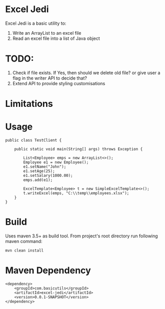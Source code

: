 # Excel Jedi
Excel Jedi is a basic utility to:
1. Write an ArrayList to an excel file
1. Read an excel file into a list of Java object

# TODO:
1. Check if file exists. If Yes, then should we delete old file? or give user a flag in the writer API to decide that?
1. Extend API to provide styling customisations

# Limitations

# Usage

```
public class TestClient {
	
	public static void main(String[] args) throws Exception {
		
		List<Employee> emps = new ArrayList<>();
		Employee e1 = new Employee();
		e1.setName("John");
		e1.setAge(25);
		e1.setSalary(1000.00);
		emps.add(e1);
		
		ExcelTemplate<Employee> t = new SimpleExcelTemplate<>();
		t.writeExcel(emps, "C:\\temp\\employees.xlsx");
	}
}
```


# Build
Uses maven 3.5+ as build tool. From project's root directory run following maven command:

```
mvn clean install
```

# Maven Dependency
```
<dependency>
	<groupId>com.basicutils</groupId>
	<artifactId>excel-jedi</artifactId>
	<version>0.0.1-SNAPSHOT</version>
</dependency>
```